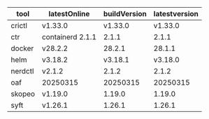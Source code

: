 | tool | latestOnline | buildVersion | latestversion |
|------|--------------|--------------|---------------|
| crictl | v1.33.0 | v1.33.0 | v1.33.0 |
| ctr | containerd 2.1.1 | 2.1.1 | 2.1.1 |
| docker | v28.2.2 | 28.2.1 | 28.1.1 |
| helm | v3.18.2 | v3.18.1 | v3.18.0 |
| nerdctl | v2.1.2 | 2.1.2 | 2.1.2 |
| oaf | 20250315 | 20250315 | 20250315 |
| skopeo | v1.19.0 | 1.19.0 | 1.19.0 |
| syft | v1.26.1 | 1.26.1 | 1.26.1 |

